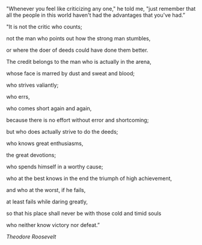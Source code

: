 ---
---

"Whenever you feel like criticizing any one," he told me, "just remember that all the people in this world haven't had the advantages that you've had.”

"It is not the critic who counts; 

not the man who points out how the strong man stumbles, 

or where the doer of deeds could have done them better. 

The credit belongs to the man who is actually in the arena, 

whose face is marred by dust and sweat and blood; 

who strives valiantly; 

who errs, 

who comes short again and again, 

because there is no effort without error and shortcoming; 

but who does actually strive to do the deeds; 

who knows great enthusiasms, 

the great devotions; 

who spends himself in a worthy cause; 

who at the best knows in the end the triumph of high achievement, 

and who at the worst, if he fails, 

at least fails while daring greatly, 

so that his place shall never be with those cold and timid souls 

who neither know victory nor defeat.”
 
_Theodore Roosevelt_

